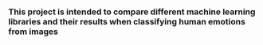 ### This project is intended to compare different machine learning libraries and their results when classifying human emotions from images 
